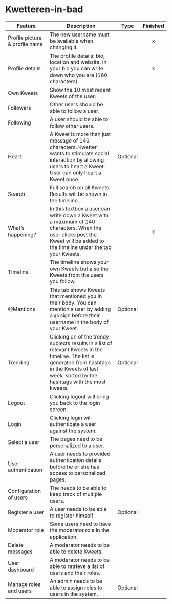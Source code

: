 # Kwetteren-in-bad

| Feature                        | Description                                                                                                                                                                                           |   Type   | Finished |
|--------------------------------|-------------------------------------------------------------------------------------------------------------------------------------------------------------------------------------------------------|:--------:|:--------:|
| Profile picture & profile name | The new username must be available when changing it.                                                                                                                                                  |          |    x     |
| Profile details                | The profile details: bio, location and website. In your bio you can write down who you are (160 characters).                                                                                          |          |    x     |
| Own Kweets                     | Show the 10 most recent Kweets of the user.                                                                                                                                                           |          |          |
| Followers                      | Other users should be able to follow a user.                                                                                                                                                          |          |          |
| Following                      | A user should be able to follow other users.                                                                                                                                                          |          |          |
| Heart                          | A Kweet is more than just message of 140 characters. Kwetter wants to stimulate social interaction by allowing users to heart a Kweet. User can only heart a Kweet once.                              | Optional |          |
| Search                         | Full search on all Kweets. Results will be shown in the timeline.                                                                                                                                     |          |          |
| What’s happening?              | In this textbox a user can write down a Kweet with a maximum of 140 characters. When the user clicks post the Kweet will be added to the timeline under the tab your Kweets.                          |          |    x     |
| Timeline                       | The timeline shows your own Kweets but also the Kweets from the users you follow.                                                                                                                     |          |          |
| @Mentions                      | This tab shows Kweets that mentioned you in their body. You can mention a user by adding a @ sign before their username in the body of your Kweet.                                                    | Optional |          |
| Trending                       | Clicking on of the trendy subjects results in a list of relevant Kweets in the timeline. The list is generated from hashtags in the Kweets of last week, sorted by the hashtags with the most kweets. | Optional |          |
| Logout                         | Clicking logout will bring you back to the login screen.                                                                                                                                              |          |          |
| Login                          | Clicking login will authenticate a user against the system.                                                                                                                                           |          |          |
| Select a user                  | The pages need to be personalized to a user.                                                                                                                                                          |          |          |
| User authentication            | A user needs to provided authentication details before he or she has access to personalized pages.                                                                                                    |          |          |
| Configuration of users         | The needs to be able to keep track of multiple users.                                                                                                                                                 |          |          |
| Register a user                | A user needs to be able to register himself.                                                                                                                                                          | Optional |          |
| Moderator role                 | Some users need to have the moderator role in the application.                                                                                                                                        |          |          |
| Delete messages                | A moderator needs to be able to delete Kweets.                                                                                                                                                        |          |          |
| User dashboard                 | A moderator needs to be able to retrieve a list of users and their roles.                                                                                                                             |          |          |
| Manage roles and users         | An admin needs to be able to assign roles to users in the system.                                                                                                                                     | Optional |          |
